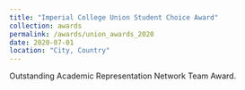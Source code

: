 ```yaml
---
title: "Imperial College Union Student Choice Award"
collection: awards
permalink: /awards/union_awards_2020
date: 2020-07-01
location: "City, Country"
---
```


Outstanding Academic Representation Network Team Award.